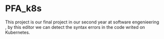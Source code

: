 # PFA_k8s

This project is our final project in our second year at software engenieering , by this editor we can detect the syntax errors in the code writed on Kubernetes.
